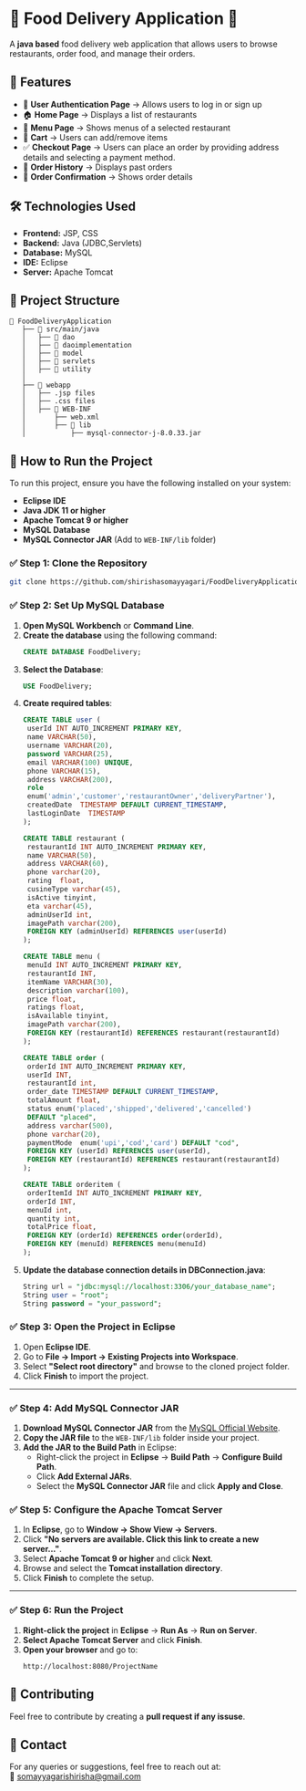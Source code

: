 # 🍔 Food Delivery Application 🚀
A **java based** food delivery web application that allows users to browse restaurants, order food, and manage their orders.

## 📜 Features
- 🔐 **User Authentication Page** → Allows users to log in or sign up  
- 🏠 **Home Page** → Displays a list of restaurants  
- 📜 **Menu Page** → Shows menus of a selected restaurant  
- 🛒 **Cart** → Users can add/remove items  
- ✅ **Checkout Page** → Users can place an order by providing address details and selecting a payment method.  
- 📖 **Order History** → Displays past orders  
- 🎉 **Order Confirmation** → Shows order details

## 🛠 Technologies Used
- **Frontend:** JSP, CSS  
- **Backend:** Java (JDBC,Servlets)  
- **Database:** MySQL  
- **IDE:** Eclipse  
- **Server:** Apache Tomcat

## 📂 Project Structure

```plaintext
📂 FoodDeliveryApplication
   ├── 📂 src/main/java
   │   ├── 📁 dao
   │   ├── 📁 daoimplementation
   │   ├── 📁 model
   │   ├── 📁 servlets
   │   ├── 📁 utility
   │
   ├── 📂 webapp
   │   ├── .jsp files
   │   ├── .css files
   │   ├── 📂 WEB-INF
   │       ├── web.xml
   │       ├── 📂 lib
   │           ├── mysql-connector-j-8.0.33.jar
```
## 🚀 How to Run the Project
To run this project, ensure you have the following installed on your system:

- **Eclipse IDE**  
- **Java JDK 11 or higher**  
- **Apache Tomcat 9 or higher**  
- **MySQL Database**  
- **MySQL Connector JAR** (Add to `WEB-INF/lib` folder)

### ✅ **Step 1: Clone the Repository** 
   ```sh
   git clone https://github.com/shirishasomayyagari/FoodDeliveryApplication.git
   ```
### ✅ **Step 2: Set Up MySQL Database**  

1. **Open MySQL Workbench** or **Command Line**.  
2. **Create the database** using the following command:  
   ```sql
   CREATE DATABASE FoodDelivery;
3. **Select the Database**:  
   ```sql
   USE FoodDelivery;
   
4. **Create required tables**:  
   ```sql
   CREATE TABLE user (
    userId INT AUTO_INCREMENT PRIMARY KEY,
    name VARCHAR(50),
    username VARCHAR(20),
    password VARCHAR(25),
    email VARCHAR(100) UNIQUE,
    phone VARCHAR(15),
    address VARCHAR(200),
    role 
    enum('admin','customer','restaurantOwner','deliveryPartner'),
    createdDate  TIMESTAMP DEFAULT CURRENT_TIMESTAMP,
    lastLoginDate  TIMESTAMP
   );

   CREATE TABLE restaurant (
    restaurantId INT AUTO_INCREMENT PRIMARY KEY,
    name VARCHAR(50),
    address VARCHAR(60),
    phone varchar(20),
    rating  float,
    cusineType varchar(45),
    isActive tinyint,
    eta varchar(45),
    adminUserId int,
    imagePath varchar(200),
    FOREIGN KEY (adminUserId) REFERENCES user(userId)
   );
   
   CREATE TABLE menu (
    menuId INT AUTO_INCREMENT PRIMARY KEY,
    restaurantId INT,
    itemName VARCHAR(30),
    description varchar(100),
    price float,
    ratings float,
    isAvailable tinyint,
    imagePath varchar(200),
    FOREIGN KEY (restaurantId) REFERENCES restaurant(restaurantId)
   );

   CREATE TABLE order (
    orderId INT AUTO_INCREMENT PRIMARY KEY,
    userId INT,
    restaurantId int,
    order_date TIMESTAMP DEFAULT CURRENT_TIMESTAMP,
    totalAmount float,
    status enum('placed','shipped','delivered','cancelled') 
    DEFAULT "placed",
    address varchar(500),
    phone varchar(20),
    paymentMode  enum('upi','cod','card') DEFAULT "cod",
    FOREIGN KEY (userId) REFERENCES user(userId),
    FOREIGN KEY (restaurantId) REFERENCES restaurant(restaurantId)
   );

   CREATE TABLE orderitem (
    orderItemId INT AUTO_INCREMENT PRIMARY KEY,
    orderId INT,
    menuId int,
    quantity int,
    totalPrice float,
    FOREIGN KEY (orderId) REFERENCES order(orderId),
    FOREIGN KEY (menuId) REFERENCES menu(menuId)
   );

4. **Update the database connection details in DBConnection.java**:
   ```sql
   String url = "jdbc:mysql://localhost:3306/your_database_name";
   String user = "root";
   String password = "your_password";

   
### ✅ **Step 3: Open the Project in Eclipse**
1. Open **Eclipse IDE**.  
2. Go to **File → Import → Existing Projects into Workspace**.  
3. Select **"Select root directory"** and browse to the cloned project folder.  
4. Click **Finish** to import the project.  

---
### ✅ **Step 4: Add MySQL Connector JAR**  

1. **Download MySQL Connector JAR** from the [MySQL Official Website](https://dev.mysql.com/downloads/connector/j/).  
2. **Copy the JAR file** to the `WEB-INF/lib` folder inside your project.  
3. **Add the JAR to the Build Path** in Eclipse:  
   - Right-click the project in **Eclipse** → **Build Path** → **Configure Build Path**.  
   - Click **Add External JARs**.  
   - Select the **MySQL Connector JAR** file and click **Apply and Close**.  

### ✅ **Step 5: Configure the Apache Tomcat Server**

1. In **Eclipse**, go to **Window → Show View → Servers**.  
2. Click **"No servers are available. Click this link to create a new server..."**.  
3. Select **Apache Tomcat 9 or higher** and click **Next**.  
4. Browse and select the **Tomcat installation directory**.  
5. Click **Finish** to complete the setup.  
---
### ✅ **Step 6: Run the Project**  

1. **Right-click the project** in **Eclipse** → **Run As** → **Run on Server**.  
2. **Select Apache Tomcat Server** and click **Finish**.  
3. **Open your browser** and go to:  
   ```url
   http://localhost:8080/ProjectName
## 🤝 Contributing  
Feel free to contribute by creating a **pull request if any issuse**.   

## 📧 Contact  
For any queries or suggestions, feel free to reach out at:  
📩 somayyagarishirisha@gmail.com

